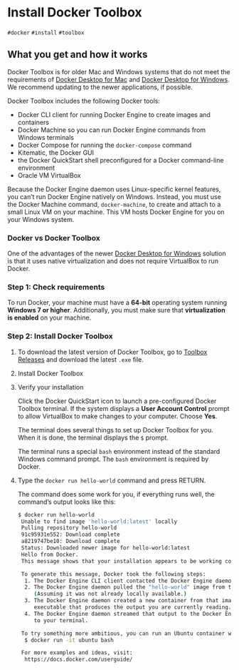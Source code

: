 # Install Docker Toolbox

`#docker` `#install` `#toolbox`

## What you get and how it works

Docker Toolbox is for older Mac and Windows systems that do not meet the requirements of [Docker Desktop for Mac](https://docs.docker.com/docker-for-mac/) and [Docker Desktop for Windows](https://docs.docker.com/docker-for-windows/). We recommend updating to the newer applications, if possible.

Docker Toolbox includes the following Docker tools:

- Docker CLI client for running Docker Engine to create images and containers
- Docker Machine so you can run Docker Engine commands from Windows terminals
- Docker Compose for running the `docker-compose` command
- Kitematic, the Docker GUI
- the Docker QuickStart shell preconfigured for a Docker command-line environment
- Oracle VM VirtualBox

Because the Docker Engine daemon uses Linux-specific kernel features, you can’t run Docker Engine natively on Windows. Instead, you must use the Docker Machine command, `docker-machine`, to create and attach to a small Linux VM on your machine. This VM hosts Docker Engine for you on your Windows system.

### Docker vs Docker Toolbox

One of the advantages of the newer [Docker Desktop for Windows](https://docs.docker.com/docker-for-windows/) solution is that it uses native virtualization and does not require VirtualBox to run Docker.

### Step 1: Check requirements

To run Docker, your machine must have a **64-bit** operating system running **Windows 7 or higher**. Additionally, you must make sure that **virtualization is enabled** on your machine.

### Step 2: Install Docker Toolbox

1. To download the latest version of Docker Toolbox, go to [Toolbox Releases](https://github.com/docker/toolbox/releases) and download the latest `.exe` file.
2. Install Docker Toolbox
3. Verify your installation
    
    Click the Docker QuickStart icon to launch a pre-configured Docker Toolbox terminal. If the system displays a **User Account Control** prompt to allow VirtualBox to make changes to your computer. Choose **Yes**.
    
    The terminal does several things to set up Docker Toolbox for you. When it is done, the terminal displays the `$` prompt.
    
    The terminal runs a special `bash` environment instead of the standard Windows command prompt. The `bash` environment is required by Docker.
    
4. Type the `docker run hello-world` command and press RETURN.
    
    The command does some work for you, if everything runs well, the command’s output looks like this:
    
    ```bash
    $ docker run hello-world
     Unable to find image 'hello-world:latest' locally
     Pulling repository hello-world
     91c95931e552: Download complete
     a8219747be10: Download complete
     Status: Downloaded newer image for hello-world:latest
     Hello from Docker.
     This message shows that your installation appears to be working correctly.
    
     To generate this message, Docker took the following steps:
      1. The Docker Engine CLI client contacted the Docker Engine daemon.
      2. The Docker Engine daemon pulled the "hello-world" image from the Docker Hub.
         (Assuming it was not already locally available.)
      3. The Docker Engine daemon created a new container from that image which runs the
         executable that produces the output you are currently reading.
      4. The Docker Engine daemon streamed that output to the Docker Engine CLI client, which sent it
         to your terminal.
    
     To try something more ambitious, you can run an Ubuntu container with:
      $ docker run -it ubuntu bash
    
     For more examples and ideas, visit:
      https://docs.docker.com/userguide/
    ```